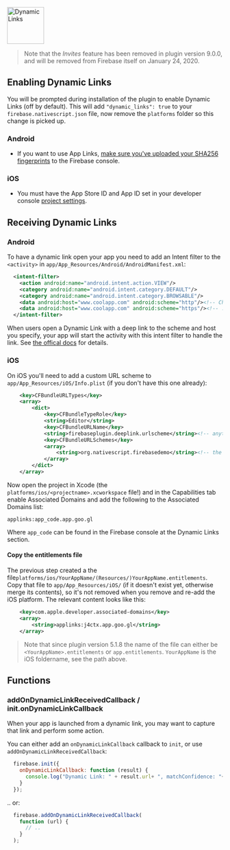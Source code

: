 <img src="https://raw.githubusercontent.com/EddyVerbruggen/nativescript-plugin-firebase/master/docs/images/features/dynamiclinks.png" height="86px" alt="Dynamic Links"/>

> Note that the _Invites_ feature has been removed in plugin version 9.0.0, and will be removed from Firebase itself on January 24, 2020.

## Enabling Dynamic Links

You will be prompted during installation of the plugin to enable Dynamic Links (off by default).
This will add `"dynamic_links": true` to your `firebase.nativescript.json` file, now remove the `platforms` folder so this change is picked up.

### Android
* If you want to use App Links, [make sure you've uploaded your SHA256 fingerprints](https://developers.google.com/android/guides/client-auth) to the Firebase console.

### iOS
* You must have the App Store ID and App ID set in your developer console [project settings](https://console.firebase.google.com/project/_/settings/general/).

## Receiving Dynamic Links

### Android
To have a dynamic link open your app you need to add an Intent filter to the `<activity>` in `app/App_Resources/Android/AndroidManifest.xml`:

```xml
  <intent-filter>
    <action android:name="android.intent.action.VIEW"/>
    <category android:name="android.intent.category.DEFAULT"/>
    <category android:name="android.intent.category.BROWSABLE"/>
    <data android:host="www.coolapp.com" android:scheme="http"/><!-- Change this -->
    <data android:host="www.coolapp.com" android:scheme="https"/><!-- .. and this! -->
  </intent-filter>
```

When users open a Dynamic Link with a deep link to the scheme and host you specify, your app will start the activity with this intent filter to handle the link. See [the offical docs](https://firebase.google.com/docs/dynamic-links/android/receive#add-an-intent-filter-for-deep-links) for details.

### iOS

On iOS you'll need to add a custom URL scheme to `app/App_Resources/iOS/Info.plist` (if you don't have this one already):

```xml
	<key>CFBundleURLTypes</key>
	<array>
		<dict>
			<key>CFBundleTypeRole</key>
			<string>Editor</string>
			<key>CFBundleURLName</key>
			<string>firebaseplugin.deeplink.urlscheme</string><!-- anything you like, but must be unique -->
			<key>CFBundleURLSchemes</key>
			<array>
				<string>org.nativescript.firebasedemo</string><!-- the same as your bundle id (nativescript.id in package.json) -->
			</array>
		</dict>
	</array>
```

Now open the project in Xcode (the `platforms/ios/<projectname>.xcworkspace` file!) and in the Capabilities tab
enable Associated Domains and add the following to the Associated Domains list:

```
applinks:app_code.app.goo.gl
```

Where `app_code` can be found in the Firebase console at the Dynamic Links section.

#### Copy the entitlements file
The previous step created a the file`platforms/ios/YourAppName/(Resources/)YourAppName.entitlements`.
Copy that file to `app/App_Resources/iOS/` (if it doesn't exist yet, otherwise merge its contents),
so it's not removed when you remove and re-add the iOS platform. The relevant content looks like this:

```xml
	<key>com.apple.developer.associated-domains</key>
	<array>
		<string>applinks:j4ctx.app.goo.gl</string>
	</array>
```

> Note that since plugin version 5.1.8 the name of the file can either be `<YourAppName>.entitlements` or `app.entitlements`. `YourAppName` is the iOS foldername, see the path above.

## Functions

### addOnDynamicLinkReceivedCallback / init.onDynamicLinkCallback
When your app is launched from a dynamic link, you may want to capture that link and perform some action.

You can either add an `onDynamicLinkCallback` callback to `init`, or use `addOnDynamicLinkReceivedCallback`:

```js
  firebase.init({
    onDynamicLinkCallback: function (result) {
      console.log("Dynamic Link: " + result.url+ ", matchConfidence: "+ result.matchConfidence); 
    }
  });
```

.. or:

```js
  firebase.addOnDynamicLinkReceivedCallback(
    function (url) {
      // ..
    }
  );
```
